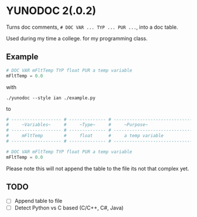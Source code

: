 # YUNODOC 2(.0.2)

Turns doc comments, ```# DOC VAR ... TYP ... PUR ...```, into a doc table.

Used during my time a college. for my programming class.

## Example

```python
# DOC VAR mFltTemp TYP float PUR a temp variable
mFltTemp = 0.0
```

with

```./yunodoc --style ian ./example.py```

to

```python
# ------------------- # -------------- # ---------------------------------- #
#     ~Variables~     #     ~Type~     #     ~Purpose~                      #
# ------------------- # -------------- # ---------------------------------- #
#     mFltTemp        #     float      #     a temp variable                #
# ------------------- # -------------- # ---------------------------------- #

# DOC VAR mFltTemp TYP float PUR a temp variable
mFltTemp = 0.0
```

Please note this will not append the table to the file its not that complex yet.

## TODO
  - [ ] Append table to file
  - [ ] Detect Python vs C based (C/C++, C#, Java)
